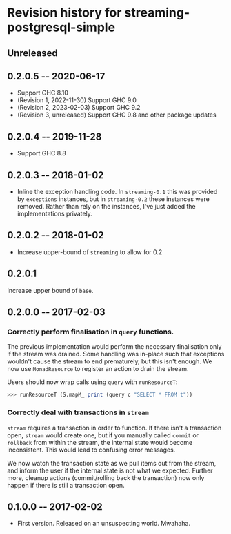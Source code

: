 # Revision history for streaming-postgresql-simple

## Unreleased

## 0.2.0.5 -- 2020-06-17

* Support GHC 8.10
* (Revision 1, 2022-11-30) Support GHC 9.0
* (Revision 2, 2023-02-03) Support GHC 9.2
* (Revision 3, unreleased) Support GHC 9.8 and other package updates

## 0.2.0.4  -- 2019-11-28

* Support GHC 8.8

## 0.2.0.3  -- 2018-01-02

* Inline the exception handling code. In `streaming-0.1` this was provided by
  `exceptions` instances, but in `streaming-0.2` these instances were removed.
  Rather than rely on the instances, I've just added the implementations
  privately.

## 0.2.0.2  -- 2018-01-02

* Increase upper-bound of `streaming` to allow for 0.2

## 0.2.0.1

Increase upper bound of `base`.

## 0.2.0.0  -- 2017-02-03

### Correctly perform finalisation in `query` functions.

The previous implementation would perform the necessary finalisation only if the
stream was drained. Some handling was in-place such that exceptions wouldn't
cause the stream to end prematurely, but this isn't enough. We now use
`MonadResource` to register an action to drain the stream.

Users should now wrap calls using `query` with `runResourceT`:

```haskell
>>> runResourceT (S.mapM_ print (query c "SELECT * FROM t"))
```

### Correctly deal with transactions in `stream`

`stream` requires a transaction in order to function. If there isn't a
transaction open, `stream` would create one, but if you manually called `commit`
or `rollback` from within the stream, the internal state would become
inconsistent. This would lead to confusing error messages.

We now watch the transaction state as we pull items out from the stream, and
inform the user if the internal state is not what we expected. Further more,
cleanup actions (commit/rolling back the transaction) now only happen if there
is still a transaction open.


## 0.1.0.0  -- 2017-02-02

* First version. Released on an unsuspecting world. Mwahaha.
